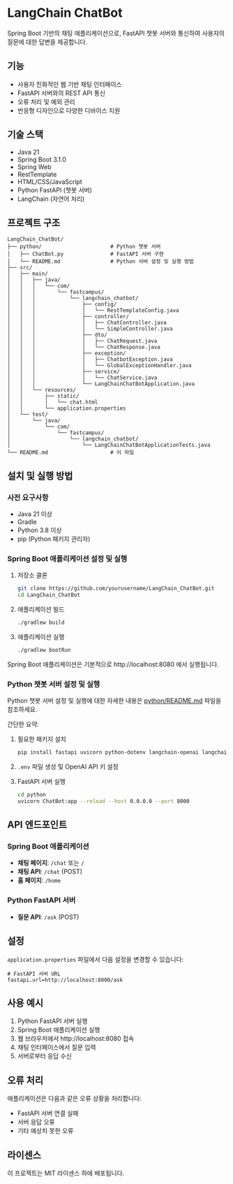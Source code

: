 # LangChain ChatBot

Spring Boot 기반의 채팅 애플리케이션으로, FastAPI 챗봇 서버와 통신하여 사용자의 질문에 대한 답변을 제공합니다.

## 기능

- 사용자 친화적인 웹 기반 채팅 인터페이스
- FastAPI 서버와의 REST API 통신
- 오류 처리 및 예외 관리
- 반응형 디자인으로 다양한 디바이스 지원

## 기술 스택

- Java 21
- Spring Boot 3.1.0
- Spring Web
- RestTemplate
- HTML/CSS/JavaScript
- Python FastAPI (챗봇 서버)
- LangChain (자연어 처리)

## 프로젝트 구조

```
LangChain_ChatBot/
├── python/                      # Python 챗봇 서버
│   ├── ChatBot.py               # FastAPI 서버 구현
│   └── README.md                # Python 서버 설정 및 실행 방법
├── src/
│   ├── main/
│   │   ├── java/
│   │   │   └── com/
│   │   │       └── fastcampus/
│   │   │           └── langchain_chatbot/
│   │   │               ├── config/
│   │   │               │   └── RestTemplateConfig.java
│   │   │               ├── controller/
│   │   │               │   ├── ChatController.java
│   │   │               │   └── SimpleController.java
│   │   │               ├── dto/
│   │   │               │   ├── ChatRequest.java
│   │   │               │   └── ChatResponse.java
│   │   │               ├── exception/
│   │   │               │   ├── ChatbotException.java
│   │   │               │   └── GlobalExceptionHandler.java
│   │   │               ├── service/
│   │   │               │   └── ChatService.java
│   │   │               └── LangChainChatBotApplication.java
│   │   └── resources/
│   │       ├── static/
│   │       │   └── chat.html
│   │       └── application.properties
│   └── test/
│       └── java/
│           └── com/
│               └── fastcampus/
│                   └── langchain_chatbot/
│                       └── LangChainChatBotApplicationTests.java
└── README.md                    # 이 파일
```

## 설치 및 실행 방법

### 사전 요구사항

- Java 21 이상
- Gradle
- Python 3.8 이상
- pip (Python 패키지 관리자)

### Spring Boot 애플리케이션 설정 및 실행

1. 저장소 클론
   ```bash
   git clone https://github.com/yourusername/LangChain_ChatBot.git
   cd LangChain_ChatBot
   ```

2. 애플리케이션 빌드
   ```bash
   ./gradlew build
   ```

3. 애플리케이션 실행
   ```bash
   ./gradlew bootRun
   ```

Spring Boot 애플리케이션은 기본적으로 http://localhost:8080 에서 실행됩니다.

### Python 챗봇 서버 설정 및 실행

Python 챗봇 서버 설정 및 실행에 대한 자세한 내용은 [python/README.md](python/README.md) 파일을 참조하세요.

간단한 요약:

1. 필요한 패키지 설치
   ```bash
   pip install fastapi uvicorn python-dotenv langchain-openai langchain-core pydantic
   ```

2. `.env` 파일 생성 및 OpenAI API 키 설정

3. FastAPI 서버 실행
   ```bash
   cd python
   uvicorn ChatBot:app --reload --host 0.0.0.0 --port 8000
   ```

## API 엔드포인트

### Spring Boot 애플리케이션

- **채팅 페이지**: `/chat` 또는 `/`
- **채팅 API**: `/chat` (POST)
- **홈 페이지**: `/home`

### Python FastAPI 서버

- **질문 API**: `/ask` (POST)

## 설정

`application.properties` 파일에서 다음 설정을 변경할 수 있습니다:

```properties
# FastAPI 서버 URL
fastapi.url=http://localhost:8000/ask
```

## 사용 예시

1. Python FastAPI 서버 실행
2. Spring Boot 애플리케이션 실행
3. 웹 브라우저에서 http://localhost:8080 접속
4. 채팅 인터페이스에서 질문 입력
5. 서버로부터 응답 수신

## 오류 처리

애플리케이션은 다음과 같은 오류 상황을 처리합니다:

- FastAPI 서버 연결 실패
- 서버 응답 오류
- 기타 예상치 못한 오류

## 라이센스

이 프로젝트는 MIT 라이센스 하에 배포됩니다.